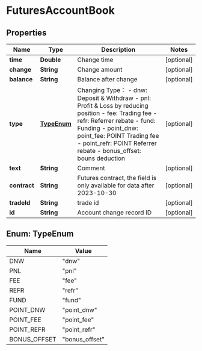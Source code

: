 
# FuturesAccountBook

## Properties

Name | Type | Description | Notes
------------ | ------------- | ------------- | -------------
**time** | **Double** | Change time |  [optional]
**change** | **String** | Change amount |  [optional]
**balance** | **String** | Balance after change |  [optional]
**type** | [**TypeEnum**](#TypeEnum) | Changing Type：  - dnw: Deposit &amp; Withdraw - pnl: Profit &amp; Loss by reducing position - fee: Trading fee - refr: Referrer rebate - fund: Funding - point_dnw: point_fee: POINT Trading fee - point_refr: POINT Referrer rebate - bonus_offset: bouns deduction |  [optional]
**text** | **String** | Comment |  [optional]
**contract** | **String** | Futures contract, the field is only available for data after 2023-10-30 |  [optional]
**tradeId** | **String** | trade id |  [optional]
**id** | **String** | Account change record ID |  [optional]

## Enum: TypeEnum

Name | Value
---- | -----
DNW | &quot;dnw&quot;
PNL | &quot;pnl&quot;
FEE | &quot;fee&quot;
REFR | &quot;refr&quot;
FUND | &quot;fund&quot;
POINT_DNW | &quot;point_dnw&quot;
POINT_FEE | &quot;point_fee&quot;
POINT_REFR | &quot;point_refr&quot;
BONUS_OFFSET | &quot;bonus_offset&quot;

